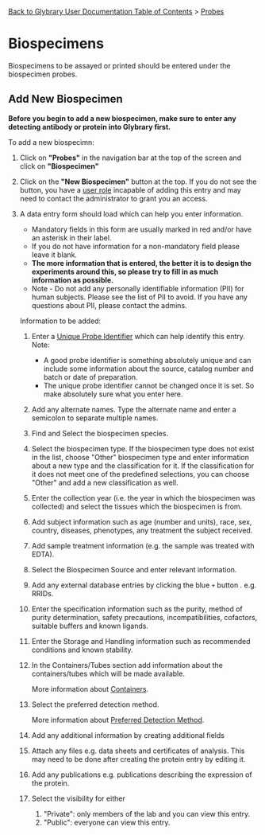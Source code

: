 [Back to Glybrary User Documentation Table of Contents](/user/README.md#table-of-contents) > [Probes](/user/guides/Probes.md)

# Biospecimens

Biospecimens to be assayed or printed should be entered under the biospecimen probes.

## Add New Biospecimen

**Before you begin to add a new biospecimen, make sure to enter any detecting antibody or protein into Glybrary first.**

To add a new biospecimn:
1. Click on **"Probes"** in the navigation bar at the top of the screen and click on **"Biospecimen"**
1. Click on the **"New Biospecimen"** button at the top. If you do not see the button, 
you have a [user role](/user/guides/UserRoles.md) incapable of adding this entry and may need to contact the administrator to grant you an access.
1. A data entry form should load which can help you enter information.
    - Mandatory fields in this form are usually marked in red and/or have an asterisk in their label.
    - If you do not have information for a non-mandatory field please leave it blank. 
    - **The more information that is entered, the better it is to design the experiments around this, so please try to fill in as much information as possible.**
    - Note - Do not add any personally identifiable information (PII) for human subjects. Please see the list of PII to avoid. If you have any questions about PII,
    please contact the admins.

    Information to be added:
    1. Enter a [Unique Probe Identifier](/user/guides/Probes.md#unique-probe-identifier) which can help identify this entry. Note:
        - A good probe identifier is something absolutely unique and can include some information about the source, catalog number and batch or date of preparation.
        - The unique probe identifier cannot be changed once it is set. So make absolutely sure what you enter here.
    1. Add any alternate names. Type the alternate name and enter a semicolon to separate multiple names.
    1. Find and Select the biospecimen species.
    1. Select the biospecimen type. If the biospecimen type does not exist in the list, choose "Other" biospecimen type and enter information about a new type and 
    the classification for it. If the classification for it does not meet one of the predefined selections, you can choose "Other" and add a new classification as well.
    1. Enter the collection year (i.e. the year in which the biospecimen was collected) and select the tissues which the biospecimen is from.
    1. Add subject information such as age (number and units), race, sex, country, diseases, phenotypes, any treatment the subject received.
    1. Add sample treatment information (e.g. the sample was treated with EDTA).
    1. Select the Biospecimen Source and enter relevant information.
    1. Add any external database entries by clicking the blue `+` button . e.g. RRIDs. 

    1. Enter the specification information such as the purity, method of purity determination, safety precautions, incompatibilities, cofactors, suitable buffers and known ligands.
    1. Enter the Storage and Handling information such as recommended conditions and known stability.
    1. In the Containers/Tubes section add information about the containers/tubes which will be made available. 
        
        More information about [Containers](/user/guides/probes/Containers.md).
    1. Select the preferred detection method.
        
        More information about [Preferred Detection Method](/user/guides/probes/PreferredDetectionMethod.md).
    1. Add any additional information by creating additional fields
    1. Attach any files e.g. data sheets and certificates of analysis. This may need to be done after creating the protein entry by editing it.
    1. Add any publications e.g. publications describing the expression of the protein.
    1. Select the visibility for either 
        1. "Private": only members of the lab and you can view this entry.
        2. "Public": everyone can view this entry.
